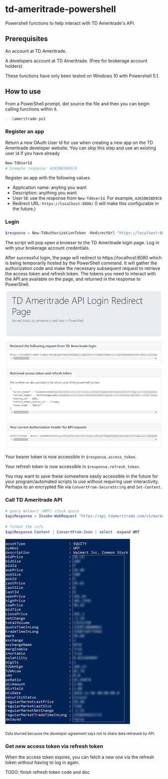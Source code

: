 # td-ameritrade-powershell

Powershell functions to help interact with TD Ameritrade's API.

## Prerequisites

An account at TD Ameritrade.

A developers account at TD Ameritrade. (Free for brokerage account holders)

These functions have only been tested on Windows 10 with Powershell 5.1.

## How to use

From a PowerShell prompt, dot source the file and then you can begin calling functions within it.

```powershell
. .\ameritrade.ps1
```

### Register an app
Return a new OAuth User Id for use when creating a new app on the TD Ameritrade developer website.  You can skip this step and use an existing user id if you have already

```powershell
New-TdUserId
# Example response: A265B038D9C0
```

Register an app with the following values

* Application name: anyting you want
* Description: anything you want
* User Id: use the response from `New-TdUserId`.  For example, `A265B038D9C0`
* Redirect URL: `https://localhost:8080/` (I will make this configurable in the future.)

### Login

```powershell
$response = New-TdAuthorizationToken -RedirectUrl "https://localhost:8080/" -ClientId "A265B038D9C0"
```

The script will pop open a browser to the TD Ameritrade login page.  Log in with your brokerage account credentials.

After successful login, the page will redirect to https://localhost:8080 which is being temporarily hosted by the PowerShell command. It will gather the authorization code and make the necessary subsequent request to retrieve the access token and refresh token. The tokens you need to interact with the API are available on the page, and returned in the response to PowerShell.

![redirect page screenshot](/docs/redirect.png)

Your bearer token is now accessible in `$response.access_token`.

Your refresh token is now accessible in `$response.refresh_token`.

You may want to save these somewhere easily accessible in the future for your program/automated scripts to use without requiring user interactivity.  Perhaps to an encrypted file via `ConvertFrom-SecureString` and `Set-Content`.

### Call TD Ameritrade API

```powershell
# query Walmart (WMT) stock quote
$apiResponse = Invoke-WebRequest "https://api.tdameritrade.com/v1/marketdata/WMT/quotes" -Headers @{Authorization="Bearer $($response.access_token)"}

# format the info
$apiResponse.Content | ConvertFrom-Json | select -expand WMT
```

![Walmart stock quote response screenshot](/docs/WMT.png)

<sub>Data blurred because the developer agreement says not to share data retrieved by API.</sub>

### Get new access token via refresh token

When the access token expires, you can fetch a new one via the refresh token without having to log in again.

TODO: finish refresh token code and doc